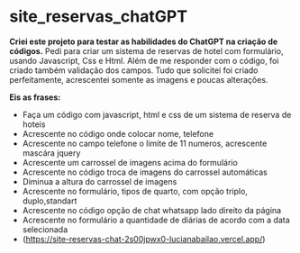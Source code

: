 # site_reservas_chatGPT

**Criei este projeto para testar as habilidades do ChatGPT na criação de códigos.** 
Pedi para criar um sistema de reservas de hotel com formulário, usando Javascript, Css e Html. 
Além de me responder com o código, foi criado também validação dos campos. Tudo que solicitei foi criado perfeitamente, acrescentei somente as imagens e poucas alterações.

**Eis as frases:**
- Faça um código com javascript, html e css de um sistema de reserva de hoteis
- Acrescente no código onde colocar nome, telefone
- Acrescente no campo telefone o limite de 11 numeros, acrescente mascára jquery
- Acrescente um carrossel de imagens acima do formulário
- Acrescente no código troca de imagens do carrossel automáticas
- Diminua a altura do carrossel de imagens
- Acrescente no formulário, tipos de quarto, com opção triplo, duplo,standart
- Acrescente no código opção de chat whatsapp lado direito da página
- Acrescente no formulário a quantidade de diárias de acordo com a data selecionada
- (https://site-reservas-chat-2s00jpwx0-lucianabailao.vercel.app/)
